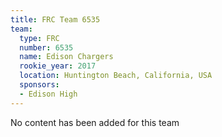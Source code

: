 ```yaml
---
title: FRC Team 6535
team:
  type: FRC
  number: 6535
  name: Edison Chargers
  rookie_year: 2017
  location: Huntington Beach, California, USA
  sponsors:
  - Edison High
---
```


No content has been added for this team